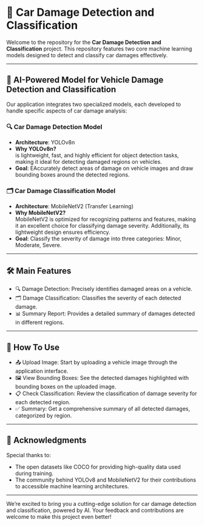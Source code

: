 # 🚗 **Car Damage Detection and Classification**  

Welcome to the repository for the **Car Damage Detection and Classification** project. This repository features two core machine learning models designed to detect and classify car damages effectively.

---

## 🤖 **AI-Powered Model for Vehicle Damage Detection and Classification**

Our application integrates two specialized models, each developed to handle specific aspects of car damage analysis:

### 🔍 **Car Damage Detection Model**  
- **Architecture**: YOLOv8n  
- **Why YOLOv8n?**  
   is lightweight, fast, and highly efficient for object detection tasks, making it ideal for detecting damaged regions on vehicles.  
- **Goal**: EAccurately detect areas of damage on vehicle images and draw bounding boxes around the detected regions.  

### 🗂️ **Car Damage Classification Model**  
- **Architecture**: MobileNetV2 (Transfer Learning)  
- **Why MobileNetV2?**  
   MobileNetV2 is optimized for recognizing patterns and features, making it an excellent choice for classifying damage severity. Additionally, its lightweight design ensures efficiency.  
- **Goal**: Classify the severity of damage into three categories: Minor, Moderate, Severe.  

---

## 🛠️ **Main Features**  

- 🔍 Damage Detection: Precisely identifies damaged areas on a vehicle.
- 🗂️ Damage Classification: Classifies the severity of each detected damage.
- 📊 Summary Report: Provides a detailed summary of damages detected in different regions.

---

## 🧠 **How To Use**

- 📤 Upload Image: Start by uploading a vehicle image through the application interface.
- 🖼️ View Bounding Boxes: See the detected damages highlighted with bounding boxes on the uploaded image.
- 📋 Check Classification: Review the classification of damage severity for each detected region.
- ✅ Summary: Get a comprehensive summary of all detected damages, categorized by region.

---
## 🙌 Acknowledgments
Special thanks to:

- The open datasets like COCO for providing high-quality data used during training.
- The community behind YOLOv8 and MobileNetV2 for their contributions to accessible machine learning architectures.
---

We’re excited to bring you a cutting-edge solution for car damage detection and classification, powered by AI. Your feedback and contributions are welcome to make this project even better!